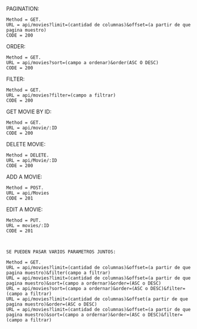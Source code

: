 




PAGINATION:

    Method = GET.
    URL = api/movies?limit=(cantidad de columnas)&offset=(a partir de que pagina muestro)
    CODE = 200


ORDER:

    Method = GET.
    URL = api/movies?sort=(campo a ordenar)&order(ASC O DESC)
    CODE = 200


FILTER:

    Method = GET.
    URL = api/movies?filter=(campo a filtrar)
    CODE = 200

GET MOVIE BY ID:

    Method = GET.
    URL = api/movie/:ID
    CODE = 200

DELETE MOVIE:

    Method = DELETE.
    URL = api/Movie/:ID
    CODE = 200

ADD A MOVIE:

    Method = POST.
    URL = api/Movies
    CODE = 201

EDIT A MOVIE:

    Method = PUT.
    URL = movies/:ID
    CODE = 201



    SE PUEDEN PASAR VARIOS PARAMETROS JUNTOS:

    Method = GET.
    URL = api/movies?limit=(cantidad de columnas)&offset=(a partir de que pagina muestro)&filter(campo a filtrar)
    URL = api/movies?limit=(cantidad de columnas)&offset=(a partir de que pagina muestro)&sort=(campo a ordernar)&order=(ASC o DESC)
    URL = api/movies?sort=(campo a ordernar)&order=(ASC o DESC)&filter=(campo a filtrar)
    URL = api/movies?limit=(cantidad de columnas)&offset(a partir de que pagina muestro)&order=(ASC o DESC)
    URL = api/movies?limit=(cantidad de columnas)&offset=(a partir de que pagina muestro)&sort=(campo a ordernar)&order=(ASC o DESC)&filter=(campo a filtrar)